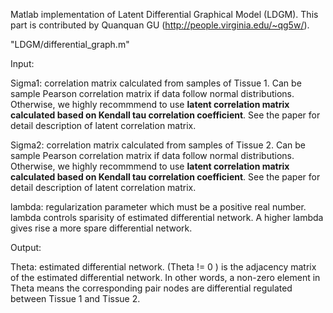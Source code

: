 Matlab implementation of Latent  Differential Graphical Model (LDGM).
This part is contributed by Quanquan GU (http://people.virginia.edu/~qg5w/).

"LDGM/differential_graph.m"

Input:

Sigma1: correlation matrix calculated from samples of Tissue 1. Can be sample Pearson correlation matrix if data follow normal distributions. Otherwise, we highly recommmend to use **latent correlation matrix calculated based on Kendall tau correlation coefficient**. See the paper for detail description of latent correlation matrix.  

Sigma2: correlation matrix calculated from samples of Tissue 2. Can be sample Pearson correlation matrix if data follow normal distributions. Otherwise, we highly recommmend to use **latent correlation matrix calculated based on Kendall tau correlation coefficient**. See the paper for detail description of latent correlation matrix.  

lambda: regularization parameter which must be a positive real number. lambda controls sparisity of estimated differential network. A higher lambda gives rise a more spare differential network.

Output:

Theta: estimated differential network. (Theta != 0 ) is the adjacency matrix of the estimated differential network. In other words, a non-zero element in Theta means the corresponding pair nodes are differential regulated between Tissue 1 and Tissue 2.

